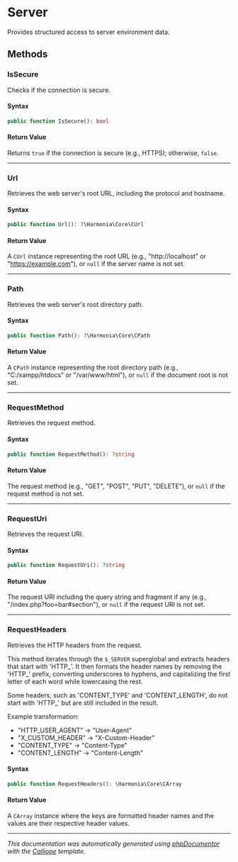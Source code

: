 # Server

Provides structured access to server environment data.

## Methods

### IsSecure

Checks if the connection is secure.

#### Syntax

```php
public function IsSecure(): bool
```

#### Return Value

Returns `true` if the connection is secure (e.g., HTTPS); otherwise, `false`.

---

### Url

Retrieves the web server's root URL, including the protocol and hostname.

#### Syntax

```php
public function Url(): ?\Harmonia\Core\CUrl
```

#### Return Value

A `CUrl` instance representing the root URL (e.g., "http://localhost" or "https://example.com"), or `null` if the server name is not set.

---

### Path

Retrieves the web server's root directory path.

#### Syntax

```php
public function Path(): ?\Harmonia\Core\CPath
```

#### Return Value

A `CPath` instance representing the root directory path (e.g., "C:/xampp/htdocs" or "/var/www/html"), or `null` if the document root is not set.

---

### RequestMethod

Retrieves the request method.

#### Syntax

```php
public function RequestMethod(): ?string
```

#### Return Value

The request method (e.g., "GET", "POST", "PUT", "DELETE"), or `null` if the request method is not set.

---

### RequestUri

Retrieves the request URI.

#### Syntax

```php
public function RequestUri(): ?string
```

#### Return Value

The request URI including the query string and fragment if any (e.g., "/index.php?foo=bar#section"), or `null` if the request URI is not set.

---

### RequestHeaders

Retrieves the HTTP headers from the request.

This method iterates through the `$_SERVER` superglobal and extracts
headers that start with 'HTTP_'. It then formats the header names by
removing the 'HTTP_' prefix, converting underscores to hyphens, and
capitalizing the first letter of each word while lowercasing the rest.

Some headers, such as 'CONTENT_TYPE' and 'CONTENT_LENGTH', do not start
with 'HTTP_' but are still included in the result.

Example transformation:
- "HTTP_USER_AGENT" → "User-Agent"
- "X_CUSTOM_HEADER" → "X-Custom-Header"
- "CONTENT_TYPE" → "Content-Type"
- "CONTENT_LENGTH" → "Content-Length"

#### Syntax

```php
public function RequestHeaders(): \Harmonia\Core\CArray
```

#### Return Value

A `CArray` instance where the keys are formatted header names and the values are their respective header values.

---

*This documentation was automatically generated using [phpDocumentor](http://www.phpdoc.org/) with the [Calliope](https://github.com/DaphneWebFramework/Calliope) template.*
